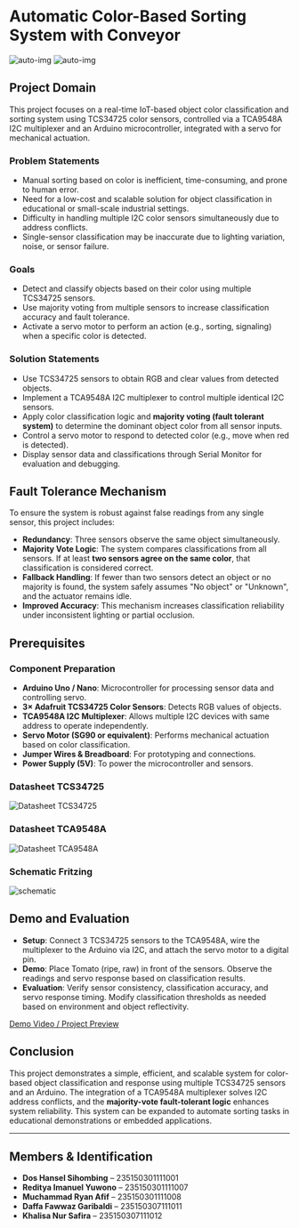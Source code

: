# Automatic Color-Based Sorting System with Conveyor

![auto-img](assets\Conveyor.jpg)
![auto-img](assets\Conveyor1.jpg)

## Project Domain

This project focuses on a real-time IoT-based object color classification and sorting system using TCS34725 color sensors, controlled via a TCA9548A I2C multiplexer and an Arduino microcontroller, integrated with a servo for mechanical actuation.

### Problem Statements

* Manual sorting based on color is inefficient, time-consuming, and prone to human error.
* Need for a low-cost and scalable solution for object classification in educational or small-scale industrial settings.
* Difficulty in handling multiple I2C color sensors simultaneously due to address conflicts.
* Single-sensor classification may be inaccurate due to lighting variation, noise, or sensor failure.

### Goals

* Detect and classify objects based on their color using multiple TCS34725 sensors.
* Use majority voting from multiple sensors to increase classification accuracy and fault tolerance.
* Activate a servo motor to perform an action (e.g., sorting, signaling) when a specific color is detected.

### Solution Statements

* Use TCS34725 sensors to obtain RGB and clear values from detected objects.
* Implement a TCA9548A I2C multiplexer to control multiple identical I2C sensors.
* Apply color classification logic and **majority voting (fault tolerant system)** to determine the dominant object color from all sensor inputs.
* Control a servo motor to respond to detected color (e.g., move when red is detected).
* Display sensor data and classifications through Serial Monitor for evaluation and debugging.

## Fault Tolerance Mechanism

To ensure the system is robust against false readings from any single sensor, this project includes:

* **Redundancy**: Three sensors observe the same object simultaneously.
* **Majority Vote Logic**: The system compares classifications from all sensors. If at least **two sensors agree on the same color**, that classification is considered correct.
* **Fallback Handling**: If fewer than two sensors detect an object or no majority is found, the system safely assumes "No object" or "Unknown", and the actuator remains idle.
* **Improved Accuracy**: This mechanism increases classification reliability under inconsistent lighting or partial occlusion.

## Prerequisites

### Component Preparation

* **Arduino Uno / Nano**: Microcontroller for processing sensor data and controlling servo.
* **3× Adafruit TCS34725 Color Sensors**: Detects RGB values of objects.
* **TCA9548A I2C Multiplexer**: Allows multiple I2C devices with same address to operate independently.
* **Servo Motor (SG90 or equivalent)**: Performs mechanical actuation based on color classification.
* **Jumper Wires & Breadboard**: For prototyping and connections.
* **Power Supply (5V)**: To power the microcontroller and sensors.

### Datasheet TCS34725

![Datasheet TCS34725](assets/TCS.jpg)

### Datasheet TCA9548A

![Datasheet TCA9548A](assets/MUX.png)

### Schematic Fritzing

![schematic](assets/CIRKITT.png)

## Demo and Evaluation

* **Setup**: Connect 3 TCS34725 sensors to the TCA9548A, wire the multiplexer to the Arduino via I2C, and attach the servo motor to a digital pin.
* **Demo**: Place Tomato (ripe, raw) in front of the sensors. Observe the readings and servo response based on classification results.
* **Evaluation**: Verify sensor consistency, classification accuracy, and servo response timing. Modify classification thresholds as needed based on environment and object reflectivity.

[Demo Video / Project Preview](assets\Demo.mp4)

## Conclusion

This project demonstrates a simple, efficient, and scalable system for color-based object classification and response using multiple TCS34725 sensors and an Arduino. The integration of a TCA9548A multiplexer solves I2C address conflicts, and the **majority-vote fault-tolerant logic** enhances system reliability. This system can be expanded to automate sorting tasks in educational demonstrations or embedded applications.

---

## Members & Identification

* **Dos Hansel Sihombing** – 235150301111001
* **Reditya Imanuel Yuwono** – 235150301111007  
* **Muchammad Ryan Afif** – 235150301111008  
* **Daffa Fawwaz Garibaldi** – 235150307111011  
* **Khalisa Nur Safira** – 235150307111012